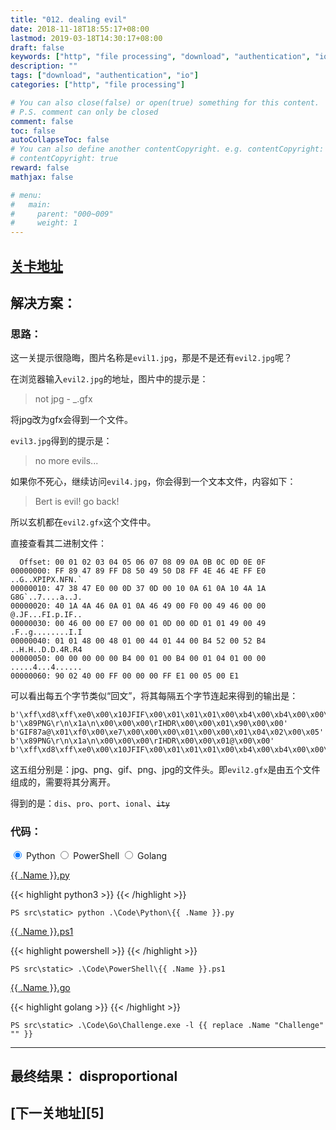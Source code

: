 ```yaml
---
title: "012. dealing evil"
date: 2018-11-18T18:55:17+08:00
lastmod: 2019-03-18T14:30:17+08:00
draft: false
keywords: ["http", "file processing", "download", "authentication", "io"]
description: ""
tags: ["download", "authentication", "io"]
categories: ["http", "file processing"]

# You can also close(false) or open(true) something for this content.
# P.S. comment can only be closed
comment: false
toc: false
autoCollapseToc: false
# You can also define another contentCopyright. e.g. contentCopyright: "This is another copyright."
# contentCopyright: true
reward: false
mathjax: false

# menu:
#   main:
#     parent: "000~009"
#     weight: 1
---
```


## [关卡地址][1]

## 解决方案：

### 思路：

这一关提示很隐晦，图片名称是`evil1.jpg`，那是不是还有`evil2.jpg`呢？

在浏览器输入`evil2.jpg`的地址，图片中的提示是：

>not jpg - _.gfx

将jpg改为gfx会得到一个文件。

`evil3.jpg`得到的提示是：

>no more evils...

如果你不死心，继续访问`evil4.jpg`，你会得到一个文本文件，内容如下：

>Bert is evil! go back!

所以玄机都在`evil2.gfx`这个文件中。

直接查看其二进制文件：

```
  Offset: 00 01 02 03 04 05 06 07 08 09 0A 0B 0C 0D 0E 0F 	
00000000: FF 89 47 89 FF D8 50 49 50 D8 FF 4E 46 4E FF E0    ..G..XPIPX.NFN.`
00000010: 47 38 47 E0 00 0D 37 0D 00 10 0A 61 0A 10 4A 1A    G8G`..7....a..J.
00000020: 40 1A 4A 46 0A 01 0A 46 49 00 F0 00 49 46 00 00    @.JF...FI.p.IF..
00000030: 00 46 00 00 E7 00 00 01 0D 00 0D 01 01 49 00 49    .F..g........I.I
00000040: 01 01 48 00 48 01 00 44 01 44 00 B4 52 00 52 B4    ..H.H..D.D.4R.R4
00000050: 00 00 00 00 00 B4 00 01 00 B4 00 01 04 01 00 00    .....4...4......
00000060: 90 02 40 00 FF 00 00 00 FF E1 00 05 00 E1
```

可以看出每五个字节类似“回文”，将其每隔五个字节连起来得到的输出是：

```
b'\xff\xd8\xff\xe0\x00\x10JFIF\x00\x01\x01\x01\x00\xb4\x00\xb4\x00\x00\xff\xe1'
b'\x89PNG\r\n\x1a\n\x00\x00\x00\rIHDR\x00\x00\x01\x90\x00\x00'
b'GIF87a@\x01\xf0\x00\xe7\x00\x00\x00\x01\x00\x00\x01\x04\x02\x00\x05'
b'\x89PNG\r\n\x1a\n\x00\x00\x00\rIHDR\x00\x00\x01@\x00\x00'
b'\xff\xd8\xff\xe0\x00\x10JFIF\x00\x01\x01\x01\x00\xb4\x00\xb4\x00\x00\xff\xe1'
```

这五组分别是：jpg、png、gif、png、jpg的文件头。即`evil2.gfx`是由五个文件组成的，需要将其分离开。

得到的是：`dis`、`pro`、`port`、`ional`、~~`ity`~~

### 代码：

<div>
    <input id="tab-python" type="radio" name="code-tabs" class="code-tabs" checked>
    <label class="language-label" for="tab-python">Python</label>
    <input id="tab-powershell" type="radio" name="code-tabs" class="code-tabs">
    <label class="language-label" for="tab-powershell">PowerShell</label>
    <input id="tab-golang" type="radio" name="code-tabs" class="code-tabs">
    <label class="language-label" for="tab-golang">Golang</label>
    <section id="content-python" class="content-section">
        <p><a href="../../Code/Python/{{ .Name }}.py" title="点我下载源码">{{ .Name }}.py</a></p>
{{< highlight python3 >}}
{{< /highlight >}}
        <pre><code>PS src\static> python .\Code\Python\{{ .Name }}.py</code></pre>
    </section>
    <section id="content-powershell" class="content-section">
        <p><a href="../../Code/PowerShell/{{ .Name }}.ps1" title="点我下载源码">{{ .Name }}.ps1</a></p>
{{< highlight powershell >}}
{{< /highlight >}}
        <pre><code>PS src\static> .\Code\PowerShell\{{ .Name }}.ps1</code></pre>
    </section>
    <section id="content-golang" class="content-section">
        <p><a href="../../Code/Go/{{ .Name }}.go" title="点我下载源码">{{ .Name }}.go</a></p>
{{< highlight golang >}}
{{< /highlight >}}
        <pre><code>PS src\static> .\Code\Go\Challenge.exe -l {{ replace .Name "Challenge" "" }}</code></pre>
    </section>
</div>

---
## 最终结果： disproportional

## [下一关地址][5]

[1]: http://www.pythonchallenge.com/pc/return/evil.html
[2]: http://www.pythonchallenge.com/pc/return/disproportional.html
